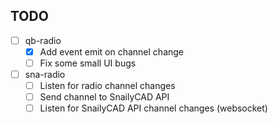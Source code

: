 ## TODO
- [ ] qb-radio
  - [x] Add event emit on channel change
  - [ ] Fix some small UI bugs
- [ ] sna-radio
  - [ ] Listen for radio channel changes
  - [ ] Send channel to SnailyCAD API
  - [ ] Listen for SnailyCAD API channel changes (websocket)
